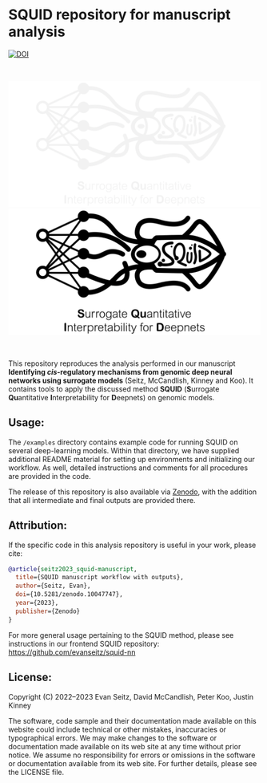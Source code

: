 SQUID repository for manuscript analysis
========================================================================
[![DOI](https://zenodo.org/badge/DOI/10.5281/zenodo.10047748.svg)](https://doi.org/10.5281/zenodo.10047748)

<br/>

![logo_dark](./images/logo_dark.png#gh-dark-mode-only)
![logo_light](./images/logo_light.png#gh-light-mode-only)

<br/>

This repository reproduces the analysis performed in our manuscript **Identifying *cis*-regulatory mechanisms from genomic deep neural networks using surrogate models** (Seitz, McCandlish, Kinney and Koo). It contains tools to apply the discussed method **SQUID** (**S**urrogate **Qu**antitative **I**nterpretability for **D**eepnets) on genomic models.

## Usage:
The `/examples` directory contains example code for running SQUID on several deep-learning models. Within that directory, we have supplied additional README material for setting up environments and initializing our workflow. As well, detailed instructions and comments for all procedures are provided in the code.

The release of this repository is also available via [Zenodo](doi.org/10.5281/zenodo.10047747), with the addition that all intermediate and final outputs are provided there.

## Attribution:
If the specific code in this analysis repository is useful in your work, please cite:

```bibtex
@article{seitz2023_squid-manuscript,
  title={SQUID manuscript workflow with outputs},
  author={Seitz, Evan},
  doi={10.5281/zenodo.10047747},
  year={2023},
  publisher={Zenodo}
}
```

For more general usage pertaining to the SQUID method, please see instructions in our frontend SQUID repository:
https://github.com/evanseitz/squid-nn

## License:
Copyright (C) 2022–2023 Evan Seitz, David McCandlish, Peter Koo, Justin Kinney

The software, code sample and their documentation made available on this website could include technical or other mistakes, inaccuracies or typographical errors. We may make changes to the software or documentation made available on its web site at any time without prior notice. We assume no responsibility for errors or omissions in the software or documentation available from its web site. For further details, please see the LICENSE file.
